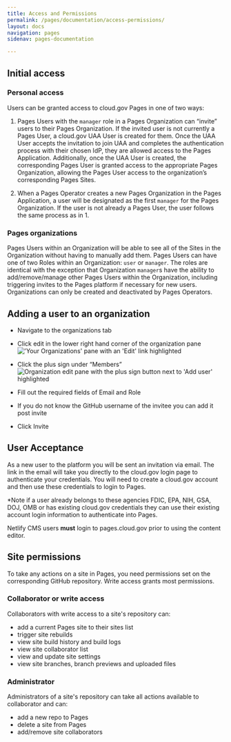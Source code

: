 ```yaml
---
title: Access and Permissions
permalink: /pages/documentation/access-permissions/
layout: docs
navigation: pages
sidenav: pages-documentation

---
```


## Initial access

### Personal access
Users can be granted access to cloud.gov Pages in one of two ways:

1. Pages Users with the `manager` role in a Pages Organization can “invite” users to their Pages Organization. If the invited user is not currently a Pages User, a cloud.gov UAA User is created for them. Once the UAA User accepts the invitation to join UAA and completes the authentication process with their chosen IdP, they are allowed access to the Pages Application. Additionally, once the UAA User is created, the corresponding Pages User is granted access to the appropriate Pages Organization, allowing the Pages User access to the organization’s corresponding Pages Sites.

1. When a Pages Operator creates a new Pages Organization in the Pages Application, a user will be designated as the first `manager` for the Pages Organization. If the user is not already a Pages User, the user follows the same process as in 1.


### Pages organizations
Pages Users within an Organization will be able to see all of the Sites in the Organization without having to manually add them. Pages Users can have one of two Roles within an Organization: `user` or `manager`. The roles are identical with the exception that Organization `manager`s have the ability to add/remove/manage other Pages Users within the Organization, including triggering invites to the Pages platform if necessary for new users. Organizations can only be created and deactivated by Pages Operators.


## Adding a user to an organization


- Navigate to the organizations tab
- Click edit in the lower right hand corner of the organization pane
  <img src="{{ site.baseurl }}/assets/images/pages/edit_organizations.png"
       alt="'Your Organizations' pane with an 'Edit' link highlighted"/>

- Click the plus sign under “Members”
  <img src="{{ site.baseurl }}/assets/images/pages/add_user.png"
       alt="Organization edit pane with the plus sign button next to 'Add user' highlighted"/>

- Fill out the required fields of Email and Role
 * If you do not know the GitHub username of the invitee you can add it post invite

- Click Invite


## User Acceptance

As a new user to the platform you will be sent an invitation via email. The link in the email will take you directly to the cloud.gov login page to authenticate your credentials.  You will need to create a cloud.gov account and then use these credentials to login to Pages.

\*Note if a user already belongs to these agencies FDIC, EPA, NIH, GSA, DOJ, OMB or has existing cloud.gov credentials they can use their existing account login information to authenticate into Pages.


Netlify CMS users **must** login to pages.cloud.gov prior to using the content editor.

## Site permissions

To take any actions on a site in Pages, you need permissions set on the corresponding GitHub repository. Write access grants most permissions.

### Collaborator or write access

Collaborators with write access to a site's repository can:
- add a current Pages site to their sites list
- trigger site rebuilds
- view site build history and build logs
- view site collaborator list
- view and update site settings
- view site branches, branch previews and uploaded files

### Administrator

Administrators of a site's repository can take all actions available to collaborator and can:
- add a new repo to Pages
- delete a site from Pages
- add/remove site collaborators

